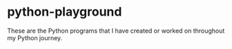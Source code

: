 # python-playground
These are the Python programs that I have created or worked on throughout my Python journey.
